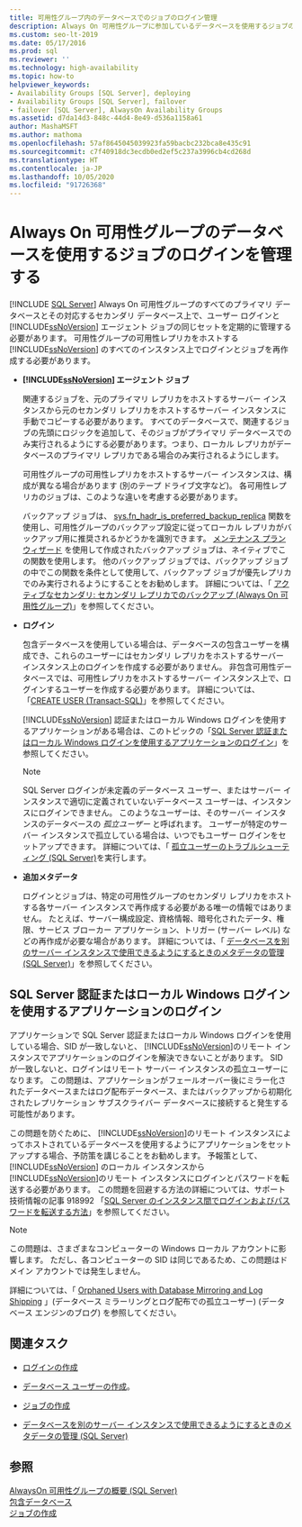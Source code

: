 ```yaml
---
title: 可用性グループ内のデータベースでのジョブのログイン管理
description: Always On 可用性グループに参加しているデータベースを使用するジョブのログインを管理する方法の説明。
ms.custom: seo-lt-2019
ms.date: 05/17/2016
ms.prod: sql
ms.reviewer: ''
ms.technology: high-availability
ms.topic: how-to
helpviewer_keywords:
- Availability Groups [SQL Server], deploying
- Availability Groups [SQL Server], failover
- failover [SQL Server], AlwaysOn Availability Groups
ms.assetid: d7da14d3-848c-44d4-8e49-d536a1158a61
author: MashaMSFT
ms.author: mathoma
ms.openlocfilehash: 57af8645045039923fa59bacbc232bca8e435c91
ms.sourcegitcommit: c7f40918dc3ecdb0ed2ef5c237a3996cb4cd268d
ms.translationtype: HT
ms.contentlocale: ja-JP
ms.lasthandoff: 10/05/2020
ms.locfileid: "91726368"
---
```

# <a name="manage-logins-for-jobs-using-databases-in-an-always-on-availability-group"></a>Always On 可用性グループのデータベースを使用するジョブのログインを管理する
[!INCLUDE [SQL Server](../../../includes/applies-to-version/sqlserver.md)]
  Always On 可用性グループのすべてのプライマリ データベースとその対応するセカンダリ データベース上で、ユーザー ログインと [!INCLUDE[ssNoVersion](../../../includes/ssnoversion-md.md)] エージェント ジョブの同じセットを定期的に管理する必要があります。 可用性グループの可用性レプリカをホストする [!INCLUDE[ssNoVersion](../../../includes/ssnoversion-md.md)] のすべてのインスタンス上でログインとジョブを再作成する必要があります。  
  
-   **[!INCLUDE[ssNoVersion](../../../includes/ssnoversion-md.md)] エージェント ジョブ**  
  
     関連するジョブを、元のプライマリ レプリカをホストするサーバー インスタンスから元のセカンダリ レプリカをホストするサーバー インスタンスに手動でコピーする必要があります。 すべてのデータベースで、関連するジョブの先頭にロジックを追加して、そのジョブがプライマリ データベースでのみ実行されるようにする必要があります。つまり、ローカル レプリカがデータベースのプライマリ レプリカである場合のみ実行されるようにします。  
  
     可用性グループの可用性レプリカをホストするサーバー インスタンスは、構成が異なる場合があります (別のテープ ドライブ文字など)。 各可用性レプリカのジョブは、このような違いを考慮する必要があります。  
  
     バックアップ ジョブは、 [sys.fn_hadr_is_preferred_backup_replica](../../../relational-databases/system-functions/sys-fn-hadr-backup-is-preferred-replica-transact-sql.md) 関数を使用し、可用性グループのバックアップ設定に従ってローカル レプリカがバックアップ用に推奨されるかどうかを識別できます。 [メンテナンス プラン ウィザード](../../../relational-databases/maintenance-plans/use-the-maintenance-plan-wizard.md) を使用して作成されたバックアップ ジョブは、ネイティブでこの関数を使用します。 他のバックアップ ジョブでは、バックアップ ジョブの中でこの関数を条件として使用して、バックアップ ジョブが優先レプリカでのみ実行されるようにすることをお勧めします。 詳細については、「 [アクティブなセカンダリ: セカンダリ レプリカでのバックアップ &#40;Always On 可用性グループ&#41;](../../../database-engine/availability-groups/windows/active-secondaries-backup-on-secondary-replicas-always-on-availability-groups.md)」を参照してください。  
  
-   **ログイン**  
  
     包含データベースを使用している場合は、データベースの包含ユーザーを構成でき、これらのユーザーにはセカンダリ レプリカをホストするサーバー インスタンス上のログインを作成する必要がありません。 非包含可用性データベースでは、可用性レプリカをホストするサーバー インスタンス上で、ログインするユーザーを作成する必要があります。 詳細については、「[CREATE USER &#40;Transact-SQL&#41;](../../../t-sql/statements/create-user-transact-sql.md)」を参照してください。  
  
     [!INCLUDE[ssNoVersion](../../../includes/ssnoversion-md.md)] 認証またはローカル Windows ログインを使用するアプリケーションがある場合は、このトピックの「[SQL Server 認証またはローカル Windows ログインを使用するアプリケーションのログイン](../../../database-engine/availability-groups/windows/logins-and-jobs-for-availability-group-databases.md#SSauthentication)」を参照してください。  
  
    > [!NOTE]  
    >  SQL Server ログインが未定義のデータベース ユーザー、またはサーバー インスタンスで適切に定義されていないデータベース ユーザーは、インスタンスにログインできません。 このようなユーザーは、そのサーバー インスタンスのデータベースの *孤立ユーザー* と呼ばれます。 ユーザーが特定のサーバー インスタンスで孤立している場合は、いつでもユーザー ログインをセットアップできます。 詳細については、「 [孤立ユーザーのトラブルシューティング &#40;SQL Server&#41;](../../../sql-server/failover-clusters/troubleshoot-orphaned-users-sql-server.md)を実行します。  
  
-   **追加メタデータ**  
  
     ログインとジョブは、特定の可用性グループのセカンダリ レプリカをホストする各サーバー インスタンスで再作成する必要がある唯一の情報ではありません。 たとえば、サーバー構成設定、資格情報、暗号化されたデータ、権限、サービス ブローカー アプリケーション、トリガー (サーバー レベル) などの再作成が必要な場合があります。 詳細については、「 [データベースを別のサーバー インスタンスで使用できるようにするときのメタデータの管理 &#40;SQL Server&#41;](../../../relational-databases/databases/manage-metadata-when-making-a-database-available-on-another-server.md)」を参照してください。  
  
##  <a name="logins-of-applications-that-use-sql-server-authentication-or-a-local-windows-login"></a><a name="SSauthentication"></a> SQL Server 認証またはローカル Windows ログインを使用するアプリケーションのログイン  
 アプリケーションで SQL Server 認証またはローカル Windows ログインを使用している場合、SID が一致しないと、 [!INCLUDE[ssNoVersion](../../../includes/ssnoversion-md.md)]のリモート インスタンスでアプリケーションのログインを解決できないことがあります。 SID が一致しないと、ログインはリモート サーバー インスタンスの孤立ユーザーになります。 この問題は、アプリケーションがフェールオーバー後にミラー化されたデータベースまたはログ配布データベース、またはバックアップから初期化されたレプリケーション サブスクライバー データベースに接続すると発生する可能性があります。  
  
 この問題を防ぐために、 [!INCLUDE[ssNoVersion](../../../includes/ssnoversion-md.md)]のリモート インスタンスによってホストされているデータベースを使用するようにアプリケーションをセットアップする場合、予防策を講じることをお勧めします。 予報策として、 [!INCLUDE[ssNoVersion](../../../includes/ssnoversion-md.md)] のローカル インスタンスから [!INCLUDE[ssNoVersion](../../../includes/ssnoversion-md.md)]のリモート インスタンスにログインとパスワードを転送する必要があります。 この問題を回避する方法の詳細については、サポート技術情報の記事 918992 「[SQL Server のインスタンス間でログインおよびパスワードを転送する方法](https://support.microsoft.com/kb/918992/)」を参照してください。  
  
> [!NOTE]  
>  この問題は、さまざまなコンピューターの Windows ローカル アカウントに影響します。 ただし、各コンピューターの SID は同じであるため、この問題はドメイン アカウントでは発生しません。  
  
 詳細については、「 [Orphaned Users with Database Mirroring and Log Shipping](/archive/blogs/sqlserverfaq/orphaned-users-with-database-mirroring-and-log-shipping) 」(データベース ミラーリングとログ配布での孤立ユーザー) (データベース エンジンのブログ) を参照してください。  
  
##  <a name="related-tasks"></a><a name="RelatedTasks"></a> 関連タスク  
  
-   [ログインの作成](../../../relational-databases/security/authentication-access/create-a-login.md)  
  
-   [データベース ユーザーの作成](../../../relational-databases/security/authentication-access/create-a-database-user.md)。  
  
-   [ジョブの作成](../../../ssms/agent/create-a-job.md)  
  
-   [データベースを別のサーバー インスタンスで使用できるようにするときのメタデータの管理 &#40;SQL Server&#41;](../../../relational-databases/databases/manage-metadata-when-making-a-database-available-on-another-server.md)  
  
## <a name="see-also"></a>参照  
 [AlwaysOn 可用性グループの概要 &#40;SQL Server&#41;](../../../database-engine/availability-groups/windows/overview-of-always-on-availability-groups-sql-server.md)   
 [包含データベース](../../../relational-databases/databases/contained-databases.md)   
 [ジョブの作成](../../../ssms/agent/create-jobs.md)  
  
